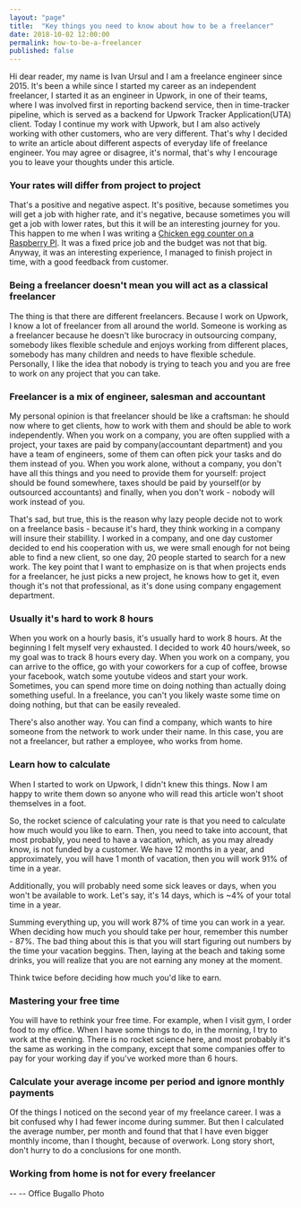 ```yaml
---
layout: "page"
title:  "Key things you need to know about how to be a freelancer"
date: 2018-10-02 12:00:00
permalink: how-to-be-a-freelancer
published: false
---
```


Hi dear reader, my name is Ivan Ursul and I am a freelance engineer since 2015. It's been a while since I started my career as an independent freelancer, I started it as an engineer in Upwork, in one of their teams, where I was involved first in reporting backend service, then in time-tracker pipeline, which is served as a backend for Upwork Tracker Application(UTA) client. Today I continue my work with Upwork, but I am also actively working with other customers, who are very different. That's why I decided to write an article about different aspects of everyday life of freelance engineer. You may agree or disagree, it's normal, that's why I encourage you to leave your thoughts under this article.

### <a href="#different_rates" name="different_rates"><i class="fa fa-link anchor" aria-hidden="true"></i></a> Your rates will differ from project to project

That's a positive and negative aspect. It's positive, because sometimes you will get a job with higher rate, and it's negative, because sometimes you will get a job with lower rates, but this it will be an interesting journey for you. This happen to me when I was writing a [Chicken egg counter on a Raspberry PI](https://ivanursul.com/counting-eggs-in-opencv). It was a fixed price job and the budget was not that big. Anyway, it was an interesting experience, I managed to finish project in time, with a good feedback from customer.


### <a href="#freelancer" name="freelancer"><i class="fa fa-link anchor" aria-hidden="true"></i></a> Being a freelancer doesn't mean you will act as a classical freelancer

The thing is that there are different freelancers. Because I work on Upwork, I know a lot of freelancer from all around the world. Someone is working as a freelancer because he doesn't like burocracy in outsourcing company, somebody likes flexible schedule and enjoys working from different places, somebody has many children and needs to have flexible schedule. Personally, I like the idea that nobody is trying to teach you and you are free to work on any project that you can take.

### <a href="#mix" name="mix"><i class="fa fa-link anchor" aria-hidden="true"></i></a> Freelancer is a mix of engineer, salesman and accountant

My personal opinion is that freelancer should be like a craftsman: he should now where to get clients, how to work with them and should be able to work independently. When you work on a company, you are often supplied with a project, your taxes are paid by company(accountant department) and you have a team of engineers, some of them can often pick your tasks and do them instead of you. When you work alone, without a company, you don't have all this things and you need to provide them for yourself: project should be found somewhere, taxes should be paid by yourself(or by outsourced accountants) and finally, when you don't work - nobody will work instead of you. 

That's sad, but true, this is the reason why lazy people decide not to work on a freelance basis - because it's hard, they think working in a company will insure their stabillity. I worked in a company, and one day customer decided to end his cooperation with us, we were small enough for not being able to find a new client, so one day, 20 people started to search for a new work. The key point that I want to emphasize on is that when projects ends for a freelancer, he just picks a new project, he knows how to get it, even though it's not that professional, as it's done using company engagement department.

### <a href="#8hours" name="8hours"><i class="fa fa-link anchor" aria-hidden="true"></i></a> Usually it's hard to work 8 hours

When you work on a hourly basis, it's usually hard to work 8 hours. At the beginning I felt myself very exhausted. I decided to work 40 hours/week, so my goal was to track 8 hours every day. When you work on a company, you can arrive to the office, go with your coworkers for a cup of coffee, browse your facebook, watch some youtube videos and start your work. Sometimes, you can spend more time on doing nothing than actually doing something useful. In a freelance, you can't you likely waste some time on doing nothing, but that can be easily revealed.

There's also another way. You can find a company, which wants to hire someone from the network to work under their name. In this case, you are not a freelancer, but rather a employee, who works from home.

### <a href="#mix" name="mix"><i class="fa fa-link anchor" aria-hidden="true"></i></a> Learn how to calculate

When I started to work on Upwork, I didn't knew this things. Now I am happy to write them down so anyone who will read this article won't shoot themselves in a foot. 

So, the rocket science of calculating your rate is that you need to calculate how much would you like to earn. Then, you need to take into account, that most probably, you need to have a vacation, which, as you may already know, is not funded by a customer. We have 12 months in a year, and approximately, you will have 1 month of vacation, then you will work 91% of time in a year.

Additionally, you will probably need some sick leaves or days, when you won't be available to work. Let's say, it's 14 days, which is ~4% of your total time in a year.

Summing everything up, you will work 87% of time you can work in a year. 
When deciding how much you should take per hour, remember this number - 87%. 
The bad thing about this is that you will start figuring out numbers by the time your vacation beggins. Then, laying at the beach and taking some drinks, you will realize that you are not earning any money at the moment.

Think twice before deciding how much you'd like to earn.

### <a href="#rethink-time" name="rethink-time"><i class="fa fa-link anchor" aria-hidden="true"></i></a> Mastering your free time

You will have to rethink your free time. For example, when I visit gym, I order food to my office. When I have some things to do, in the morning, I try to work at the evening. There is no rocket science here, and most probably it's the same as working in the company, except that some companies offer to pay for your working day if you've worked more than 6 hours.

### <a href="#calculate" name="calculate"><i class="fa fa-link anchor" aria-hidden="true"></i></a> Calculate your average income per period and ignore monthly payments

Of the things I noticed on the second year of my freelance career. I was a bit confused why I had fewer income during summer. But then I calculated the average number, per month and found that that I have even bigger monthly income, than I thought, because of overwork. Long story short, don't hurry to do a conclusions for one month.

### <a href="#wfh" name="wfh"><i class="fa fa-link anchor" aria-hidden="true"></i></a> Working from home is not for every freelancer

-- 
-- Office Bugallo Photo
